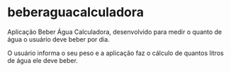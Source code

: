 # beberaguacalculadora
Aplicação Beber Água Calculadora, desenvolvido para medir o quanto de água o usuário deve beber por dia.

O usuário informa o seu peso e a aplicação faz o cálculo de quantos litros de água ele deve beber.

